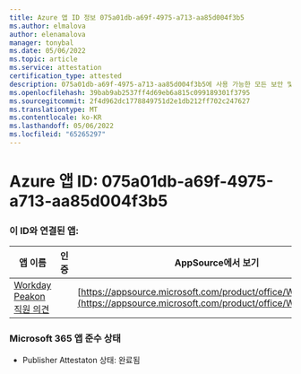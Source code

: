 ```yaml
---
title: Azure 앱 ID 정보 075a01db-a69f-4975-a713-aa85d004f3b5
ms.author: elmalova
author: elenamalova
manager: tonybal
ms.date: 05/06/2022
ms.topic: article
ms.service: attestation
certification_type: attested
description: 075a01db-a69f-4975-a713-aa85d004f3b5에 사용 가능한 모든 보안 및 규정 준수 정보입니다.
ms.openlocfilehash: 39bab9ab2537ff4d69eb6a815c099189301f3795
ms.sourcegitcommit: 2f4d962dc1778849751d2e1db212ff702c247627
ms.translationtype: MT
ms.contentlocale: ko-KR
ms.lasthandoff: 05/06/2022
ms.locfileid: "65265297"
---
```

# <a name="azure-app-id-075a01db-a69f-4975-a713-aa85d004f3b5"></a>Azure 앱 ID: 075a01db-a69f-4975-a713-aa85d004f3b5


### <a name="apps-associated-with-this-id"></a>이 ID와 연결된 앱:
| **앱 이름** | **인증** | **AppSource에서 보기** |
|--------------|---------------|-----------------------|
| [Workday Peakon 직원 의견](../forward/WA200003453.md) |  | [https://appsource.microsoft.com/product/office/WA200003453](https://appsource.microsoft.com/product/office/WA200003453) |

### <a name="microsoft-365-app-compliance-status"></a>Microsoft 365 앱 준수 상태
- Publisher Attestaton 상태: 완료됨
